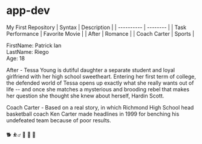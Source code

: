 # app-dev
My First Repository
| Syntax | Description |
| ---------- | -------- |
| Task Performance | Favorite Movie |
| After | Romance | 
| Coach Carter | Sports |


FirstName: Patrick Ian
<br> LastName: Riego
<br> Age: 18


After - Tessa Young is dutiful daughter a separate student and loyal girlfriend with her high school sweetheart. Entering her first term of college, the defended world of Tessa opens up exactly what she really wants out of life -- and once she matches a mysterious and brooding rebel that makes her question she thought she knew about herself, Hardin Scott.


Coach Carter - Based on a real story, in which Richmond High School head basketball coach Ken Carter made headlines in 1999 for benching his undefeated team because of poor results.

🐕 ⛹️‍♂️ 👊 👊 👊
